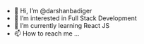 - 👋 Hi, I’m @darshanbadiger
- 👀 I’m interested in Full Stack Development
- 🌱 I’m currently learning React JS
- 📫 How to reach me ...

<!---
darshanbadiger/darshanbadiger is a ✨ special ✨ repository because its `README.md` (this file) appears on your GitHub profile.
You can click the Preview link to take a look at your changes.
--->
